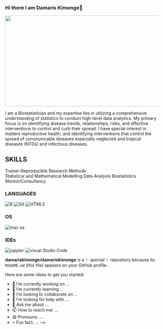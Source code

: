 ### Hi there I am Damaris Kimonge👋


<div align ="center">
  <img src= "https://media.giphy.com/media/2IudUHdI075HL02Pkk/giphy.gif" width="600" height="300"/>
</div>

I am a Biostatistician and my expertise lies in utilizing a comprehensive understanding of statistics to conduct high-level data analytics. My primary focus is on identifying disease trends, relationships, risks, and effective interventions to control and curb their spread. I have special interest in matters reproductive health, and identifying interventions that control the spread of communicable diseases especially neglected and tropical diseases (NTDs) and infectious diseases.

## SKILLS
Trainer-Reproducible Research Methods  
Statistical and Mathematical Modelling 
Data Analysis 
Biostatistics Mentor/Consultancy 

### LANGUAGES
![R](https://img.shields.io/badge/R-B0C4DE?style=for-the-badge&logo=r&logoColor=LightSteelBlue)
![Git](https://img.shields.io/badge/Git-B0C4DE?style=for-the-badge&logo=git&logoColor=LightSteelBlue)
![HTML5](https://img.shields.io/badge/HTML5-B0C4DE?style=for-the-badge&logo=html5&logoColor=LightSteelBlue)

### OS
![mac os](https://img.shields.io/badge/mac%20os-000000?style=for-the-badge&logo=apple&logoColor=white)

### IDEs
![jupyter](https://img.shields.io/badge/Jupyter-orange?style=for-the-badge&logo=jupyter&logoColor=turquoise)
![visual Studio Code](https://img.shields.io/badge/Visual%20Studio%20Code-blue?style=for-the-badge&logo=visual-studio-code)


**damariskimonge/damariskimonge** is a ✨ _special_ ✨ repository because its `README.md` (this file) appears on your GitHub profile.

Here are some ideas to get you started:

- 🔭 I’m currently working on ...
- 🌱 I’m currently learning ...
- 👯 I’m looking to collaborate on ...
- 🤔 I’m looking for help with ...
- 💬 Ask me about ...
- 📫 How to reach me: ...
- 😄 Pronouns: ...
- ⚡ Fun fact: ...
-->
